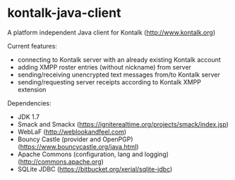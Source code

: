 kontalk-java-client
===================

A platform independent Java client for Kontalk (http://www.kontalk.org)

Current features:
- connecting to Kontalk server with an already existing Kontalk account
- adding XMPP roster entries (without nickname) from server
- sending/receiving unencrypted text messages from/to Kontalk server
- sending/requesting server receipts according to Kontalk XMPP extension

Dependencies:
- JDK 1.7
- Smack and Smackx (https://igniterealtime.org/projects/smack/index.jsp)
- WebLaF (http://weblookandfeel.com)
- Bouncy Castle (provider and OpenPGP) (https://www.bouncycastle.org/java.html)
- Apache Commons (configuration, lang and logging) (http://commons.apache.org) 
- SQLite JDBC (https://bitbucket.org/xerial/sqlite-jdbc)

